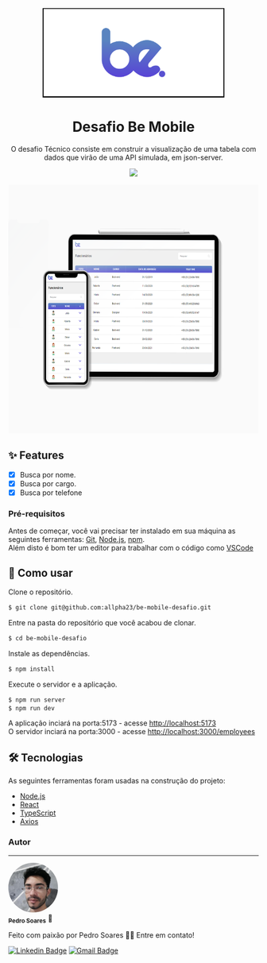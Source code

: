 <div align="center"><a name="readme-top"></a>

  <img height="180" src="https://github.com/allpha23/assets/raw/main/beMobile/logo.png">

  <h1>Desafio Be Mobile</h1>

  O desafio Técnico consiste em construir a visualização de uma tabela com dados que virão de uma API simulada, em json-server.

  ![](https://raw.githubusercontent.com/andreasbm/readme/master/assets/lines/rainbow.png)

</div>
<div align="center">
  <img height="500" src="https://github.com/allpha23/assets/raw/main/beMobile/telas.png">
</div>

## ✨ Features

- [x] Busca por nome.
- [x] Busca por cargo.
- [x] Busca por telefone

### Pré-requisitos

Antes de começar, você vai precisar ter instalado em sua máquina as seguintes ferramentas:
[Git](https://git-scm.com), [Node.js](https://nodejs.org/en/), [npm](https://www.npmjs.com/).
<br>
Além disto é bom ter um editor para trabalhar com o código como [VSCode](https://code.visualstudio.com/)

## 🔨 Como usar
Clone o repositório.
```bash
$ git clone git@github.com:allpha23/be-mobile-desafio.git
```
Entre na pasta do repositório que você acabou de clonar.
```bash
$ cd be-mobile-desafio
```
Instale as dependências.
```bash
$ npm install
```
Execute o servidor e a aplicação.
```bash
$ npm run server
$ npm run dev
```
A aplicação inciará na porta:5173 - acesse <http://localhost:5173>
<br>
O servidor inciará na porta:3000 - acesse <http://localhost:3000/employees>

## 🛠 Tecnologias

As seguintes ferramentas foram usadas na construção do projeto:

- [Node.js](https://nodejs.org/en/)
- [React](https://pt-br.reactjs.org/)
- [TypeScript](https://www.typescriptlang.org/)
- [Axios](https://www.npmjs.com/package/axios)

### Autor
---

<a href="https://www.linkedin.com/in/pedro-ws">
 <img style="border-radius: 50%;" src="https://github.com/allpha23/assets/raw/main/beMobile/me.png" width="100px;" alt=""/>
 <br />
 <sub><b>Pedro Soares</b></sub></a> <a href="https://www.linkedin.com/in/pedro-ws"></a>🚀


Feito com paixão por Pedro Soares 👋🏽 Entre em contato!

[![Linkedin Badge](https://img.shields.io/badge/-Pedro-blue?style=flat-square&logo=Linkedin&logoColor=white&link=https://www.linkedin.com/in/pedro-ws/)](https://www.linkedin.com/in/pedro-ws/) 
[![Gmail Badge](https://img.shields.io/badge/-allpha23@gmail.com-c14438?style=flat-square&logo=Gmail&logoColor=white&link=mailto:allpha23@gmail.com)](mailto:allpha23@gmail.com)